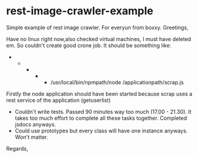 # rest-image-crawler-example
Simple example of rest image crawler. For everyun from boxxy.
Greetings,

Have no linux right now,also checked virtual machines, I must have deleted em. So couldn't create good crone job. It should be something like:

* * * * *  /usr/local/bin/npmpath/node /applicationpath/scrap.js

Firstly the node application should have been started because scrap uses a rest service of the application (getuserlist)

- Couldn't write tests. Passed 90 minutes way too much (17.00 - 21.30). It takes too much effort to complete all these tasks together. Completed jsdocs anyways.
- Could use prototypes but every class will have one instance anyways. Won't matter.

Regards,
